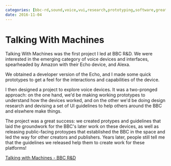 ```yaml
---
categories: [bbc-rd,sound,voice,vui,research,prototyping,software,greatest-hits,producer,team-lead] 
date: 2016-11-04
---
```


# Talking With Machines

Talking With Machines was the first project I led at BBC R&D. We were interested in the emerging category of voice devices and interfaces, spearheaded by Amazon with their Echo device, and Alexa.

We obtained a developer version of the Echo, and I made some quick prototypes to get a feel for the interactions and capabilities of the device.

I then designed a project to explore voice devices. It was a two-pronged approach: on the one hand, we'd be making working prototypes to understand how the devices worked, and on the other we'd be doing design research and devising a set of UI guidelines to help others around the BBC and elswhere make things.

The project was a great success: we created protypes and guidelines that laid the groundwork for the BBC's later work on these devices, as well as releasing public-facing protoypes that established the BBC in the space and led the way for other creators and publishers. Years later, people still tell me that the guidelines we released help them to create work for these platforms!

[Talking with Machines - BBC R&D](https://www.bbc.co.uk/rd/projects/talking-with-machines)